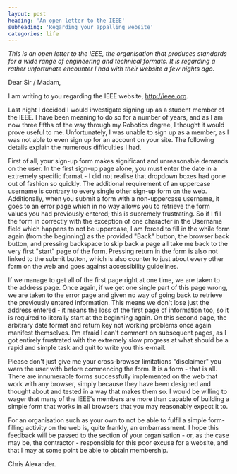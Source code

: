```yaml
---
layout: post
heading: 'An open letter to the IEEE'
subheading: 'Regarding your appalling website'
categories: life
---
```


*This is an open letter to the IEEE, the organisation that produces standards for a wide range of engineering and technical formats. It is regarding a rather unfortunate encounter I had with their website a few nights ago.*

Dear Sir / Madam,

I am writing to you regarding the IEEE website, http://ieee.org.

Last night I decided I would investigate signing up as a student member of the IEEE. I have been meaning to do so for a number of years, and as I am now three fifths of the way through my Robotics degree, I thought it would prove useful to me. Unfortunately, I was unable to sign up as a member, as I was not able to even sign up for an account on your site. The following details explain the numerous difficulties I had.

First of all, your sign-up form makes significant and unreasonable demands on the user. In the first sign-up page alone, you must enter the date in a extremely specific format - I did not realise that dropdown boxes had gone out of fashion so quickly. The additional requirement of an uppercase username is contrary to every single other sign-up form on the web. Additionally, when you submit a form with a non-uppercase username, it goes to an error page which in no way allows you to retrieve the form values you had previously entered; this is supremely frustrating. So if I fill the form in correctly with the exception of one character in the Username field which happens to not be uppercase, I am forced to fill in the while form again (from the beginning) as the provided "Back" button, the browser back button, and pressing backspace to skip back a page all take me back to the very first "start" page of the form. Pressing return in the form is also not linked to the submit button, which is also counter to just about every other form on the web and goes against accessibility guidelines.

If we manage to get all of the first page right at one time, we are taken to the address page. Once again, if we get one single part of this page wrong, we are taken to the error page and given no way of going back to retrieve the previously entered information. This means we don't lose just the address entered - it means the loss of the first page of information too, so it is required to literally start at the beginning again. On this second page, the arbitrary date format and return key not working problems once again manifest themselves. I'm afraid I can't comment on subsequent pages, as I got entirely frustrated with the extremely slow progress at what should be a rapid and simple task and quit to write you this e-mail.

Please don't just give me your cross-browser limitations "disclaimer" you warn the user with before commencing the form. It is a form - that is all. There are innumerable forms successfully implemented on the web that work with any browser, simply because they have been designed and thought about and tested in a way that makes them so. I would be willing to wager that many of the IEEE's members are more than capable of building a simple form that works in all browsers that you may reasonably expect it to.

For an organisation such as your own to not be able to fulfil a simple form-filling activity on the web is, quite frankly, an embarrassment. I hope this feedback will be passed to the section of your organisation - or, as the case may be, the contractor - responsible for this poor excuse for a website, and that I may at some point be able to obtain membership.

Chris Alexander.
